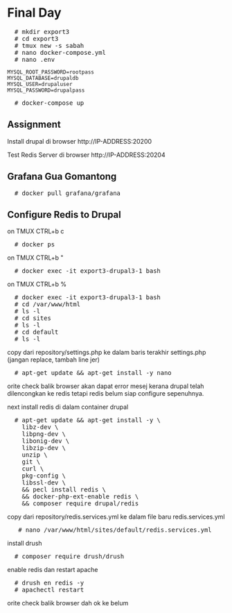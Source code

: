 # Final Day
<pre>
  # mkdir export3
  # cd export3
  # tmux new -s sabah
  # nano docker-compose.yml
  # nano .env
</pre>

```
MYSQL_ROOT_PASSWORD=rootpass
MYSQL_DATABASE=drupaldb
MYSQL_USER=drupaluser
MYSQL_PASSWORD=drupalpass
```
<pre>
  # docker-compose up
</pre>

## Assignment
Install drupal di browser http://IP-ADDRESS:20200

Test Redis Server di browser http://IP-ADDRESS:20204

## Grafana Gua Gomantong
<pre>
  # docker pull grafana/grafana
</pre>

## Configure Redis to Drupal
on TMUX CTRL+b c

<pre>
  # docker ps
</pre>

on TMUX CTRL+b "
<pre>
  # docker exec -it export3-drupal3-1 bash
</pre>

on TMUX CTRL+b %
<pre>
  # docker exec -it export3-drupal3-1 bash
  # cd /var/www/html
  # ls -l
  # cd sites
  # ls -l
  # cd default
  # ls -l
</pre>

copy dari repository/settings.php ke dalam baris terakhir settings.php (jangan replace, tambah line jer)
<pre>
  # apt-get update && apt-get install -y nano
</pre>

orite check balik browser akan dapat error mesej kerana drupal telah dilencongkan ke redis tetapi redis belum siap configure sepenuhnya.

next install redis di dalam container drupal
<pre>
  # apt-get update && apt-get install -y \
    libz-dev \
    libpng-dev \
    libonig-dev \
    libzip-dev \
    unzip \
    git \
    curl \
    pkg-config \
    libssl-dev \
    && pecl install redis \
    && docker-php-ext-enable redis \
    && composer require drupal/redis
</pre>

copy dari repository/redis.services.yml ke dalam file baru redis.services.yml
<pre>
   # nano /var/www/html/sites/default/redis.services.yml
</pre>

install drush
<pre>
  # composer require drush/drush
</pre>

enable redis dan restart apache
<pre>
  # drush en redis -y
  # apachectl restart
</pre>

orite check balik browser dah ok ke belum
